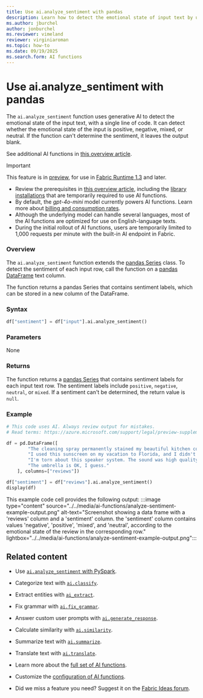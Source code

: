```yaml
---
title: Use ai.analyze_sentiment with pandas
description: Learn how to detect the emotional state of input text by using the ai.analyze_sentiment function with pandas.
ms.author: jburchel
author: jonburchel
ms.reviewer: vimeland
reviewer: virginiaroman
ms.topic: how-to
ms.date: 09/19/2025
ms.search.form: AI functions
---
```


# Use ai.analyze_sentiment with pandas

The `ai.analyze_sentiment` function uses generative AI to detect the emotional state of the input text, with a single line of code. It can detect whether the emotional state of the input is positive, negative, mixed, or neutral. If the function can't determine the sentiment, it leaves the output blank.

See additional AI functions in [this overview article](../overview.md).
> [!IMPORTANT]
> This feature is in [preview](../../get-started/preview.md), for use in [Fabric Runtime 1.3](../../data-engineering/runtime-1-3.md) and later.
>
> - Review the prerequisites in [this overview article](./overview.md), including the [library installations](./overview.md#getting-started-with-ai-functions) that are temporarily required to use AI functions.
> - By default, the *gpt-4o-mini* model currently powers AI functions. Learn more about [billing and consumption rates](../ai-services/ai-services-overview.md).
> - Although the underlying model can handle several languages, most of the AI functions are optimized for use on English-language texts.
> - During the initial rollout of AI functions, users are temporarily limited to 1,000 requests per minute with the built-in AI endpoint in Fabric.

### Overview

The `ai.analyze_sentiment` function extends the [pandas Series](https://pandas.pydata.org/docs/reference/api/pandas.Series.html) class. To detect the sentiment of each input row, call the function on a [pandas DataFrame](https://pandas.pydata.org/docs/reference/api/pandas.DataFrame.html) text column.

The function returns a pandas Series that contains sentiment labels, which can be stored in a new column of the DataFrame.

### Syntax

```python
df["sentiment"] = df["input"].ai.analyze_sentiment()
```

### Parameters

None

### Returns

The function returns a [pandas Series](https://pandas.pydata.org/docs/reference/api/pandas.Series.html) that contains sentiment labels for each input text row. The sentiment labels include `positive`, `negative`, `neutral`, or `mixed`. If a sentiment can't be determined, the return value is `null`.

### Example

```python
# This code uses AI. Always review output for mistakes. 
# Read terms: https://azure.microsoft.com/support/legal/preview-supplemental-terms/.

df = pd.DataFrame([
        "The cleaning spray permanently stained my beautiful kitchen counter. Never again!",
        "I used this sunscreen on my vacation to Florida, and I didn't get burned at all. Would recommend.",
        "I'm torn about this speaker system. The sound was high quality, though it didn't connect to my roommate's phone.",
        "The umbrella is OK, I guess."
    ], columns=["reviews"])

df["sentiment"] = df["reviews"].ai.analyze_sentiment()
display(df)
```
This example code cell provides the following output:
:::image type="content" source="../../media/ai-functions/analyze-sentiment-example-output.png" alt-text="Screenshot showing a data frame with a 'reviews' column and a 'sentiment' column. the 'sentiment' column contains values 'negative', 'positive', 'mixed', and 'neutral', according to the emotional state of the review in the corresponding row." lightbox="../../media/ai-functions/analyze-sentiment-example-output.png":::

## Related content
- Use [`ai.analyze_sentiment` with PySpark](../pyspark/analyze-sentiment.md).
- Categorize text with [`ai.classify`](./classify.md).
- Extract entities with [`ai_extract`](./extract.md).
- Fix grammar with [`ai.fix_grammar`](./fix-grammar.md).
- Answer custom user prompts with [`ai.generate_response`](./generate-response.md).
- Calculate similarity with [`ai.similarity`](./similarity.md).
- Summarize text with [`ai.summarize`](./summarize.md).
- Translate text with [`ai.translate`](./translate.md).

- Learn more about the [full set of AI functions](../overview.md).
- Customize the [configuration of AI functions](./configuration.md).
- Did we miss a feature you need? Suggest it on the [Fabric Ideas forum](https://ideas.fabric.microsoft.com/).
